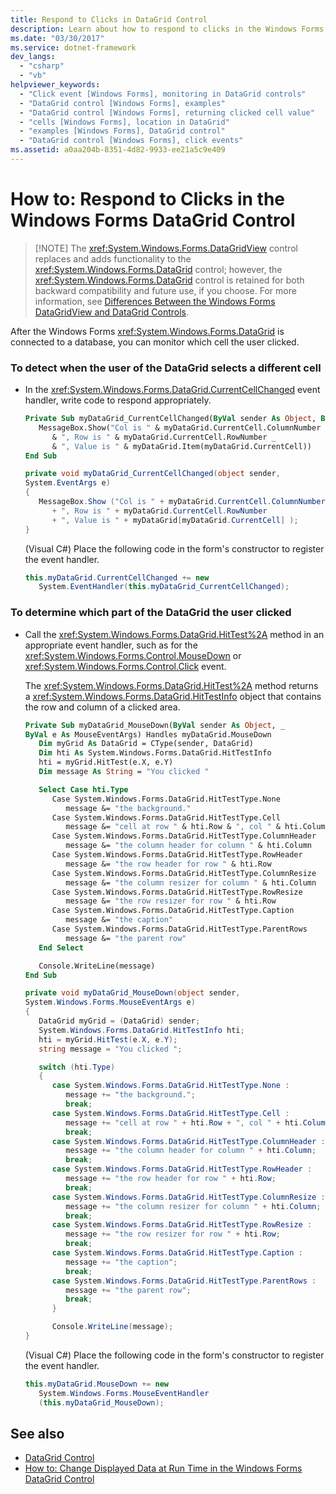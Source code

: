 ```yaml
---
title: Respond to Clicks in DataGrid Control
description: Learn about how to respond to clicks in the Windows Forms DataGrid control, which is retained for both backward compatibility and future use.
ms.date: "03/30/2017"
ms.service: dotnet-framework
dev_langs:
  - "csharp"
  - "vb"
helpviewer_keywords:
  - "Click event [Windows Forms], monitoring in DataGrid controls"
  - "DataGrid control [Windows Forms], examples"
  - "DataGrid control [Windows Forms], returning clicked cell value"
  - "cells [Windows Forms], location in DataGrid"
  - "examples [Windows Forms], DataGrid control"
  - "DataGrid control [Windows Forms], click events"
ms.assetid: a0aa204b-8351-4d82-9933-ee21a5c9e409
---
```

# How to: Respond to Clicks in the Windows Forms DataGrid Control
>
> [!NOTE]
> The <xref:System.Windows.Forms.DataGridView> control replaces and adds functionality to the <xref:System.Windows.Forms.DataGrid> control; however, the <xref:System.Windows.Forms.DataGrid> control is retained for both backward compatibility and future use, if you choose. For more information, see [Differences Between the Windows Forms DataGridView and DataGrid Controls](differences-between-the-windows-forms-datagridview-and-datagrid-controls.md).

After the Windows Forms <xref:System.Windows.Forms.DataGrid> is connected to a database, you can monitor which cell the user clicked.

### To detect when the user of the DataGrid selects a different cell

- In the <xref:System.Windows.Forms.DataGrid.CurrentCellChanged> event handler, write code to respond appropriately.

    ```vb
    Private Sub myDataGrid_CurrentCellChanged(ByVal sender As Object, ByVal e As System.EventArgs) Handles myDataGrid.CurrentCellChanged
       MessageBox.Show("Col is " & myDataGrid.CurrentCell.ColumnNumber _
          & ", Row is " & myDataGrid.CurrentCell.RowNumber _
          & ", Value is " & myDataGrid.Item(myDataGrid.CurrentCell))
    End Sub
    ```

    ```csharp
    private void myDataGrid_CurrentCellChanged(object sender,
    System.EventArgs e)
    {
       MessageBox.Show ("Col is " + myDataGrid.CurrentCell.ColumnNumber
          + ", Row is " + myDataGrid.CurrentCell.RowNumber
          + ", Value is " + myDataGrid[myDataGrid.CurrentCell] );
    }
    ```

     (Visual C#) Place the following code in the form's constructor to register the event handler.

    ```csharp
    this.myDataGrid.CurrentCellChanged += new
       System.EventHandler(this.myDataGrid_CurrentCellChanged);
    ```

### To determine which part of the DataGrid the user clicked

- Call the <xref:System.Windows.Forms.DataGrid.HitTest%2A> method in an appropriate event handler, such as for the <xref:System.Windows.Forms.Control.MouseDown> or <xref:System.Windows.Forms.Control.Click> event.

     The <xref:System.Windows.Forms.DataGrid.HitTest%2A> method returns a <xref:System.Windows.Forms.DataGrid.HitTestInfo> object that contains the row and column of a clicked area.

    ```vb
    Private Sub myDataGrid_MouseDown(ByVal sender As Object, _
    ByVal e As MouseEventArgs) Handles myDataGrid.MouseDown
       Dim myGrid As DataGrid = CType(sender, DataGrid)
       Dim hti As System.Windows.Forms.DataGrid.HitTestInfo
       hti = myGrid.HitTest(e.X, e.Y)
       Dim message As String = "You clicked "

       Select Case hti.Type
          Case System.Windows.Forms.DataGrid.HitTestType.None
             message &= "the background."
          Case System.Windows.Forms.DataGrid.HitTestType.Cell
             message &= "cell at row " & hti.Row & ", col " & hti.Column
          Case System.Windows.Forms.DataGrid.HitTestType.ColumnHeader
             message &= "the column header for column " & hti.Column
          Case System.Windows.Forms.DataGrid.HitTestType.RowHeader
             message &= "the row header for row " & hti.Row
          Case System.Windows.Forms.DataGrid.HitTestType.ColumnResize
             message &= "the column resizer for column " & hti.Column
          Case System.Windows.Forms.DataGrid.HitTestType.RowResize
             message &= "the row resizer for row " & hti.Row
          Case System.Windows.Forms.DataGrid.HitTestType.Caption
             message &= "the caption"
          Case System.Windows.Forms.DataGrid.HitTestType.ParentRows
             message &= "the parent row"
       End Select

       Console.WriteLine(message)
    End Sub
    ```

    ```csharp
    private void myDataGrid_MouseDown(object sender,
    System.Windows.Forms.MouseEventArgs e)
    {
       DataGrid myGrid = (DataGrid) sender;
       System.Windows.Forms.DataGrid.HitTestInfo hti;
       hti = myGrid.HitTest(e.X, e.Y);
       string message = "You clicked ";

       switch (hti.Type)
       {
          case System.Windows.Forms.DataGrid.HitTestType.None :
             message += "the background.";
             break;
          case System.Windows.Forms.DataGrid.HitTestType.Cell :
             message += "cell at row " + hti.Row + ", col " + hti.Column;
             break;
          case System.Windows.Forms.DataGrid.HitTestType.ColumnHeader :
             message += "the column header for column " + hti.Column;
             break;
          case System.Windows.Forms.DataGrid.HitTestType.RowHeader :
             message += "the row header for row " + hti.Row;
             break;
          case System.Windows.Forms.DataGrid.HitTestType.ColumnResize :
             message += "the column resizer for column " + hti.Column;
             break;
          case System.Windows.Forms.DataGrid.HitTestType.RowResize :
             message += "the row resizer for row " + hti.Row;
             break;
          case System.Windows.Forms.DataGrid.HitTestType.Caption :
             message += "the caption";
             break;
          case System.Windows.Forms.DataGrid.HitTestType.ParentRows :
             message += "the parent row";
             break;
          }

          Console.WriteLine(message);
    }
    ```

     (Visual C#) Place the following code in the form's constructor to register the event handler.

    ```csharp
    this.myDataGrid.MouseDown += new
       System.Windows.Forms.MouseEventHandler
       (this.myDataGrid_MouseDown);
    ```

## See also

- [DataGrid Control](datagrid-control-windows-forms.md)
- [How to: Change Displayed Data at Run Time in the Windows Forms DataGrid Control](change-displayed-data-at-run-time-wf-datagrid-control.md)

